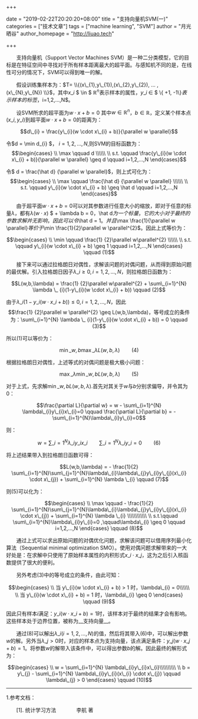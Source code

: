 +++

date = "2019-02-22T20:20:20+08:00"
title = "支持向量机SVM(一)"
categories = ["技术文章"]
tags = ["machine learning", "SVM"]
author = "月光晒谷"
author_homepage =  "http://liuao.tech"

+++



&nbsp; &nbsp; &nbsp; &nbsp;支持向量机（Support Vector Machines SVM）是一种二分类模型，它的目标是在特征空间中寻找对于所有样本距离最大的超平面。与感知机不同的是，在线性可分的情况下，SVM可以得到唯一的解。

<!--more-->

&nbsp; &nbsp; &nbsp; &nbsp;假设训练集样本为：$T= \\{(x\_{1},y\_{1}),(x\_{2},y\_{2}), ... ,(x\_{N},y\_{N}) \\}$，其中$x\_{i}$ $ \in $ $\mathbb R^{n}$表示样本的属性，$y\_{i}$ $\in$ $ \\{ +1, -1\\}$表示样本的标签，$i=1,2,...,N$。

&nbsp; &nbsp; &nbsp; &nbsp;设SVM所求的超平面为$w \cdot x + b = 0$ 其中$w \in \mathbb R^{n}$，$b \in \mathbb R$，定义某个样本点$(x\_{i}, y\_{i})$到超平面$w \cdot x + b = 0$的距离为：

$$d\_{i} =   \frac{y\_{i}(w \cdot x\_{i} + b)}{\parallel w \parallel}$$


令$d = \min d\_{i} $， $i=1,2,...,N$,则SVM的目标函数为：
$$\begin{cases}
\\ \max \qquad d \\\\\\
\\ s.t. \qquad \frac{y\_{i}(w \cdot x\_{i} + b)}{\parallel w \parallel} \geq d \qquad i=1,2,...,N \end{cases}$$

令$ d = \frac{\hat d} {\parallel w \parallel}$，则上式可化为：
$$\begin{cases}
\\ \max \qquad \frac{\hat d} {\parallel w \parallel} \\\\\\
\\ s.t. \qquad y\_{i}(w \cdot x\_{i} + b) \geq \hat d \qquad i=1,2,...,N \end{cases}$$


&nbsp; &nbsp; &nbsp; &nbsp;由于超平面$w \cdot x + b = 0$可以对其参数进行任意大小的缩放，即对于任意的标量$\lambda$，都有$\lambda(w \cdot x)$ $ + \lambda b = 0$，$\hat d$为一个标量，它的大小对于最终的参数求解并无影响，因此可以令$\hat d = 1$。并且$\max \frac{1}{\parallel w \parallel}$等价于$\min \frac{1}{2}\parallel w \parallel^{2}$。因此上式等价为：

$$\begin{cases}
\\ \min \qquad \frac{1} {2}\parallel w\parallel^{2} \\\\\\
\\ s.t. \qquad y\_{i}(w \cdot x\_{i} + b) \geq 1 \qquad i=1,2,...,N \end{cases} \qquad (1)$$ 


&nbsp; &nbsp; &nbsp; &nbsp;接下来可以通过拉格朗日对偶性，求解该问题的对偶问题，从而得到原始问题的最优解。引入拉格朗日因子$\lambda \_ {i} \geq 0, i=1,2,...,N$，则拉格朗日函数为：

$$L(w,b,\lambda) = \frac{1} {2}\parallel w\parallel^{2} + \sum\_{i=1}^{N} \lambda \_ {i}(1-y\_{i}(w \cdot x\_{i} + b)) \qquad (2)$$

由于$\lambda \_ {i} ( 1-y\_{i}(w \cdot x\_{i} + b)) \leq 0, i=1,2,...,N$，因此
$$\frac{1} {2}\parallel w \parallel^{2} \geq L(w,b,\lambda)，等号成立的条件为：\sum\_{i=1}^{N} \lambda \_ {i}(1-y\_{i}(w \cdot x\_{i} + b)) = 0 \qquad (3)$$

所以(1)可以等价为：

$$\min\limits\_{w,b} \max\limits\_{\lambda} L(w,b,\lambda)  \qquad (4) $$

根据拉格朗日对偶性，上述等式的对偶问题是极大极小问题：

$$\max\limits\_{\lambda} \min\limits\_{w,b}  L(w,b,\lambda) \qquad (5)$$ 


对于上式，先求解$\min\limits\_{w,b}  L(w,b,\lambda)$.首先对其关于$w$与$b$分别求偏导，并令其为0：

$$\frac{\partial L}{\partial w} = w - \sum\_{i=1}^{N} \lambda\_{i}y\_{i}x\_{i}=0 \qquad \frac{\partial L}{\partial b} = -  \sum\_{i=1}^{N}\lambda\_{i}y\_{i}=0$$

则：

$$w = \sum\_{i=1}^{N} \lambda\_{i}y\_{i}x\_{i} \qquad \sum\_{i=1}^{N}\lambda\_{i}y\_{i}=0 \qquad (6)$$

将上述结果带入到拉格朗日函数可得：

$$L(w,b,\lambda) = - \frac{1}{2} \sum\_{i=1}^{N}\sum\_{j=1}^{N}\lambda\_{i}\lambda\_{j}y\_{i}y\_{j}(x\_{i} \cdot x\_{j}) + \sum\_{i=1}^{N} \lambda \_{i} \qquad (7)$$

则(5)可以化为：

$$\begin{cases}
\\ \max \qquad - \frac{1}{2} \sum\_{i=1}^{N}\sum\_{j=1}^{N}\lambda\_{i}\lambda\_{j}y\_{i}y\_{j}(x\_{i} \cdot x\_{j}) + \sum\_{i=1}^{N} \lambda \_{i} \\\\\\\\\\\\
\\ s.t.\qquad \sum\_{i=1}^{N}\lambda\_{i}y\_{i}=0 ,\qquad\lambda\_{i} \geq 0 \qquad i=1,2,...,N \end{cases} \qquad (8)$$ 


&nbsp; &nbsp; &nbsp; &nbsp;通过上式可以求出原始问题的对偶优化问题，求解该问题可以借用序列最小化算法（Sequential minimal optimization SMO）。使用对偶问题求解带来的一大好处是：在求解中只使用了原始样本属性的内积形式$x\_{i} \cdot x\_{j}$，这为之后引入核函数提供了很大的便利。

&nbsp; &nbsp; &nbsp; &nbsp;另外考虑(3)中的等号成立的条件，由此可知：

$$\begin{cases}
\\ 当 y\_{i}(w \cdot x\_{i} + b) > 1 时，\lambda\_{i} = 0\\\\\\
\\ 当 y\_{i}(w \cdot x\_{i} + b) = 1 时，\lambda\_{i} \geq 0 \end{cases} \qquad (9)$$ 

因此只有样本$i$满足：$y\_{i}(w \cdot x\_{i} + b) = 1$时，该样本对于最终的结果才会有影响。这些样本处于边界位置，被称为__支持向量__。

&nbsp; &nbsp; &nbsp; &nbsp;通过(8)可以解出$\lambda\_{i}(i=1,2,...,N)$的值，然后将其带入(6)中，可以解出参数$w$的解。另外当$\lambda\_{j} > 0$时，对应的样本点为支持向量，该点满足条件：$y\_{j}(w \cdot x\_{j} + b) = 1$。将参数$w$的解带入该条件中，可以得出参数$b$的解。因此最终的解形式为：


$$\begin{cases}
\\ w = \sum\_{i=1}^{N} \lambda\_{i}y\_{i}x\_{i}\\\\\\\\\\
\\ b = y\_{j} - \sum\_{i=1}^{N} \lambda\_{i}y\_{i}(x\_{i} \cdot x\_{j}) \qquad \lambda\_{j} > 0 \end{cases} \qquad (10)$$ 
***

1.参考文档：

&nbsp; &nbsp; &nbsp; &nbsp;[1]. 统计学习方法&nbsp; &nbsp; &nbsp; &nbsp;&nbsp; &nbsp; &nbsp; &nbsp;李航 著